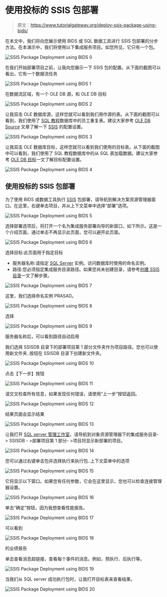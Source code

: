 # 使用投标的 SSIS 包部署

> 原文：<https://www.tutorialgateway.org/deploy-ssis-package-using-bids/>

在本文中，我们将向您展示使用 BIDS 或 SQL 数据工具进行 SSIS 包部署的分步方法。在本演示中，我们将使用以下集成服务项目。如您所见，它只有一个包。

![SSIS Package Deployment using BIDS 0](img/45f6b26383f0f8a9a431c005cd4a26ad.png)

在我们开始部署项目之前，让我向您展示一下 SSIS 包的配置。从下面的截图可以看出，它有一个数据流任务

![SSIS Package Deployment using BIDS 1](img/75563bb2424b044883e5cd05b6d1caa0.png)

在数据流区域，有一个 OLE DB 源，和 OLE DB 目标

![SSIS Package Deployment using BIDS 2](img/61c58d8c90852772c8f1844e9601a1ca.png)

让我双击 OLE 数据库源，这样您就可以看到我们用作源的表。从下面的截图可以看到，我们使用了 [SQL 教程](https://www.tutorialgateway.org/sql/)数据库中的员工重复表。建议大家参考 [OLE DB Source](https://www.tutorialgateway.org/ole-db-source-in-ssis/) 文章了解一下 [SSIS](https://www.tutorialgateway.org/ssis/) 的配置设置。

![SSIS Package Deployment using BIDS 3](img/28a079b04d46631632602ba33649f7de.png)

让我双击 OLE 数据库目标，这样您就可以看到我们使用的目标表。从下面的截图中可以看到，我们使用了 SQL 教程数据库中的从 SQL 表加载数据。建议大家参考 [OLE DB 目标](https://www.tutorialgateway.org/ssis-ole-db-destination/)一文了解目标配置设置。

![SSIS Package Deployment using BIDS 4](img/b3c2fbff95a5715041feb9da05d2a9f9.png)

## 使用投标的 SSIS 包部署

为了使用 BIDS 或数据工具执行 [SSIS](https://www.tutorialgateway.org/ssis/) 包部署，请导航到解决方案资源管理器窗口。在这里，右键单击项目，并从上下文菜单中选择“部署”选项。

![SSIS Package Deployment using BIDS 5](img/027ea79b552f1d372292e0cee7c0646f.png)

选择部署选项后，将打开一个名为集成服务部署向导的新窗口，如下所示。这是一个介绍页面，通过单击不再显示此页面，您可以避开此页面。

![SSIS Package Deployment using BIDS 6](img/1582c44c0d15ad10f485c77171fe5130.png)

选择目标:此页面用于指定目标

*   服务器名称:请指定 [SQL Server](https://www.tutorialgateway.org/sql/) 实例。访问数据库时使用的命名实例。
*   路径:您必须指定集成服务目录路径。如果您尚未创建目录，请参考[创建 SSIS 目录](https://www.tutorialgateway.org/create-ssis-catalog/)一文了解步骤。

![SSIS Package Deployment using BIDS 7](img/4277669aa9fb78e691e78f56b7bbcaf5.png)

这里，我们选择命名实例 PRASAD。

![SSIS Package Deployment using BIDS 8](img/e79abb85f349d7da8716f05a05b76b53.png)

选择

![SSIS Package Deployment using BIDS 9](img/1074ebf86e5c5851857ec35178b7ec04.png)

服务器名称后，可以看到路径自动启用

我们选择 SSISDB 目录下的部署项目第 1 部分文件夹作为项目路径。您也可以使用新文件夹..按钮在 SSISDB 目录下创建新文件夹。

![SSIS Package Deployment using BIDS 10](img/bbead4d0816680ad4dad17940cd574d4.png)

点击【下一步】按钮

![SSIS Package Deployment using BIDS 11](img/1cc4dc072f361deb6018644db8de9eae.png)

请交叉检查所有信息，如果发现任何错误，请使用“上一步”按钮返回。

![SSIS Package Deployment using BIDS 12](img/7292e4adb1351d8d66320a6fe35ee174.png)

结果页面会显示结果

![SSIS Package Deployment using BIDS 13](img/626f32c375d73f03213b79ed0d425374.png)

让我打开 [SQL server 管理工作室](https://www.tutorialgateway.org/sql/)，请导航到对象资源管理器下的集成服务目录- > SSISDB - >部署项目第 1 部分- >项目将显示新部署的项目。

![SSIS Package Deployment using BIDS 14](img/9ab55281ae43fccaf008d2a0be31616c.png)

您可以通过右键单击包并选择执行来执行包..上下文菜单中的选项

![SSIS Package Deployment using BIDS 15](img/efa1634b20cb9dafcbb6a121df6fbe56.png)

它将显示以下窗口。如果您有任何参数，它会在这里显示，您也可以检查连接管理器设置。

![SSIS Package Deployment using BIDS 16](img/afa7d0f762958062b135870ba8b3946d.png)

单击“确定”按钮，因为我想查看性能报告。

![SSIS Package Deployment using BIDS 17](img/1e7abbe8113c2d769d098f83215a4c3a.png)

可以看到

![SSIS Package Deployment using BIDS 18](img/d9edb0d9784abb7df5074b51ae768c24.png)

的业绩报告

单击查看消息超链接，查看每个事件的消息。例如，预执行、后执行等。

![SSIS Package Deployment using BIDS 19](img/86d158f6fb3a5e187da94442f0f7c04d.png)

当我们从 SQL server 成功执行包时，让我打开目标表来查看结果。

![SSIS Package Deployment using BIDS 20](img/1b5a01d3664e69d32ab10fb7832b56ca.png)